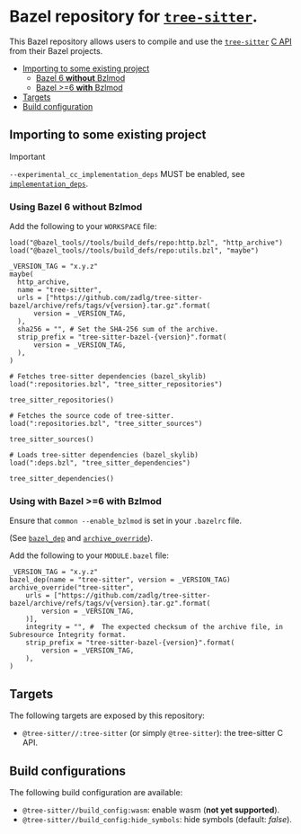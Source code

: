 # Bazel repository for [`tree-sitter`].

This Bazel repository allows users to compile and use the [`tree-sitter`] [C API]
from their Bazel projects.


  - [Importing to some existing project](#importing)
    - [Bazel 6 **without** Bzlmod](#bazel-6-no-bzlmod)
    - [Bazel >=6 **with** Bzlmod](#bazel-with-bzlmod)
  - [Targets](#targets)
  - [Build configuration](#build-config)

## Importing to some existing project<a name="importing"></a>

> [!IMPORTANT]
> `--experimental_cc_implementation_deps` MUST be enabled, see [`implementation_deps`].

### Using Bazel 6 **without** Bzlmod<a name="bazel-6-no-bzlmod"></a>

Add the following to your `WORKSPACE` file:

```starlark
load("@bazel_tools//tools/build_defs/repo:http.bzl", "http_archive")
load("@bazel_tools//tools/build_defs/repo:utils.bzl", "maybe")

_VERSION_TAG = "x.y.z"
maybe(
  http_archive,
  name = "tree-sitter",
  urls = ["https://github.com/zadlg/tree-sitter-bazel/archive/refs/tags/v{version}.tar.gz".format(
      version = _VERSION_TAG,
  ),
  sha256 = "", # Set the SHA-256 sum of the archive.
  strip_prefix = "tree-sitter-bazel-{version}".format(
      version = _VERSION_TAG,
  ),
)

# Fetches tree-sitter dependencies (bazel_skylib)
load(":repositories.bzl", "tree_sitter_repositories")

tree_sitter_repositories()

# Fetches the source code of tree-sitter.
load(":repositories.bzl", "tree_sitter_sources")

tree_sitter_sources()

# Loads tree-sitter dependencies (bazel_skylib)
load(":deps.bzl", "tree_sitter_dependencies")

tree_sitter_dependencies()
```

### Using with Bazel >=6 **with** Bzlmod<a name="bazel-with-bzlmod"></a>

Ensure that `common --enable_bzlmod` is set in your `.bazelrc` file.

(See [`bazel_dep`] and [`archive_override`]).

Add the following to your `MODULE.bazel` file:

```starlark
_VERSION_TAG = "x.y.z"
bazel_dep(name = "tree-sitter", version = _VERSION_TAG)
archive_override("tree-sitter",
    urls = ["https://github.com/zadlg/tree-sitter-bazel/archive/refs/tags/v{version}.tar.gz".format(
        version = _VERSION_TAG,
    )],
    integrity = "", #  The expected checksum of the archive file, in Subresource Integrity format.
    strip_prefix = "tree-sitter-bazel-{version}".format(
        version = _VERSION_TAG,
    ),
)
```

## Targets<a name="targets"></a>

The following targets are exposed by this repository:

  - `@tree-sitter//:tree-sitter` (or simply `@tree-sitter`): the tree-sitter C API.

## Build configurations<a name="build-config"></a>

The following build configuration are available:

  - `@tree-sitter//build_config:wasm`: enable wasm (**not yet supported**).
  - `@tree-sitter//build_config:hide_symbols`: hide symbols (default: _false_).


[`tree-sitter`]: https://github.com/tree-sitter/tree-sitter
[C API]: https://github.com/tree-sitter/tree-sitter/blob/master/lib/include/tree_sitter/api.h
[`WORKSPACE`]: https://bazel.build/concepts/build-ref
[`bazel_dep`]: https://bazel.build/rules/lib/globals/module#bazel_dep
[`archive_override`]: https://bazel.build/rules/lib/globals/module#archive_override
[`implementation_deps`]: https://bazel.build/reference/be/c-cpp#cc_library.implementation_deps
